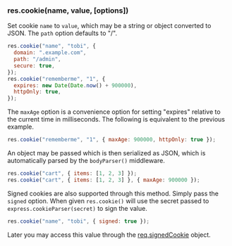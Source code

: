 <h3 id='res.cookie'>res.cookie(name, value, [options])</h3>

Set cookie `name` to `value`, which may be a string or object converted to JSON. The `path`
option defaults to "/".

```js
res.cookie("name", "tobi", {
  domain: ".example.com",
  path: "/admin",
  secure: true,
});
res.cookie("rememberme", "1", {
  expires: new Date(Date.now() + 900000),
  httpOnly: true,
});
```

The `maxAge` option is a convenience option for setting "expires"
relative to the current time in milliseconds. The following is equivalent to
the previous example.

```js
res.cookie("rememberme", "1", { maxAge: 900000, httpOnly: true });
```

An object may be passed which is then serialized as JSON, which is
automatically parsed by the `bodyParser()` middleware.

```js
res.cookie("cart", { items: [1, 2, 3] });
res.cookie("cart", { items: [1, 2, 3] }, { maxAge: 900000 });
```

Signed cookies are also supported through this method. Simply
pass the `signed` option. When given `res.cookie()`
will use the secret passed to `express.cookieParser(secret)`
to sign the value.

```js
res.cookie("name", "tobi", { signed: true });
```

Later you may access this value through the <a href="#req.signedCookies">req.signedCookie</a>
object.
